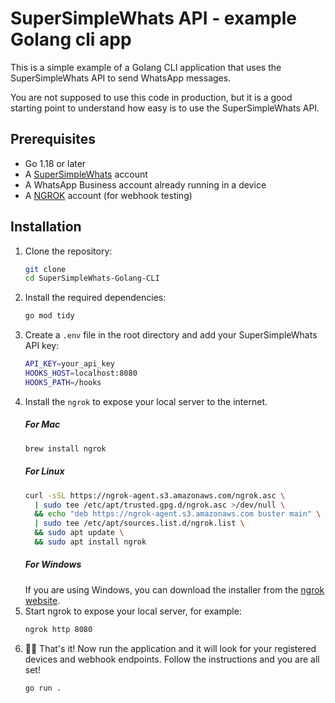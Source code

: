 # SuperSimpleWhats API - example Golang cli app

This is a simple example of a Golang CLI application that uses the SuperSimpleWhats API to send WhatsApp messages.

You are not supposed to use this code in production, but it is a good starting point to understand how easy is to use the SuperSimpleWhats API.

## Prerequisites
- Go 1.18 or later
- A [SuperSimpleWhats](https://supersimplewhats.com/) account
- A WhatsApp Business account already running in a device
- A [NGROK](https://ngrok.com/) account (for webhook testing)

## Installation
1. Clone the repository:
    ```bash
    git clone
    cd SuperSimpleWhats-Golang-CLI
    ```
2. Install the required dependencies:
    ```bash
    go mod tidy
    ```
3. Create a `.env` file in the root directory and add your SuperSimpleWhats API key:
    ```bash
    API_KEY=your_api_key
    HOOKS_HOST=localhost:8080
    HOOKS_PATH=/hooks
    ```
4. Install the `ngrok` to expose your local server to the internet.
    ##### For Mac
    ```bash
    brew install ngrok
    ```
    ##### For Linux
    ```bash
    curl -sSL https://ngrok-agent.s3.amazonaws.com/ngrok.asc \
      | sudo tee /etc/apt/trusted.gpg.d/ngrok.asc >/dev/null \
      && echo "deb https://ngrok-agent.s3.amazonaws.com buster main" \
      | sudo tee /etc/apt/sources.list.d/ngrok.list \
      && sudo apt update \
      && sudo apt install ngrok
    ```
    ##### For Windows
    If you are using Windows, you can download the installer from the [ngrok website](https://ngrok.com/download).
5. Start ngrok to expose your local server, for example:
    ```bash
    ngrok http 8080
    ```
6. 🥳🎉 That's it! Now run the application and it will look for your registered devices and webhook endpoints. Follow the instructions and you are all set!
    ```bash
    go run .
    ```





